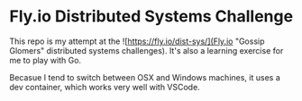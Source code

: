 # Fly.io Distributed Systems Challenge

This repo is my attempt at the ![https://fly.io/dist-sys/](Fly.io "Gossip Glomers" distributed systems challenges). It's also a learning exercise for me to play with Go.

Becasue I tend to switch between OSX and Windows machines, it uses a dev container, which works very well with VSCode.